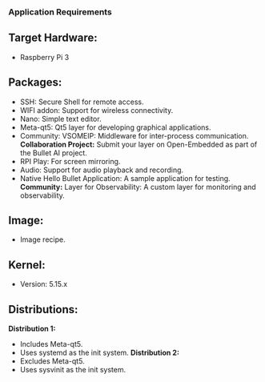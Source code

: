 ### Application Requirements
## Target Hardware:
- Raspberry Pi 3
## Packages:
- SSH: Secure Shell for remote access.
- WIFI addon: Support for wireless connectivity.
- Nano: Simple text editor.
- Meta-qt5: Qt5 layer for developing graphical applications.
- Community: VSOMEIP: Middleware for inter-process communication.
**Collaboration Project:** Submit your layer on Open-Embedded as part of the Bullet AI project.
- RPI Play: For screen mirroring.
- Audio: Support for audio playback and recording.
- Native Hello Bullet Application: A sample application for testing.
**Community:** Layer for Observability: A custom layer for monitoring and observability.
## Image:
- Image recipe.
## Kernel:
- Version: 5.15.x
## Distributions:
**Distribution 1:**
- Includes Meta-qt5.
- Uses systemd as the init system.
**Distribution 2:**
- Excludes Meta-qt5.
- Uses sysvinit as the init system.
